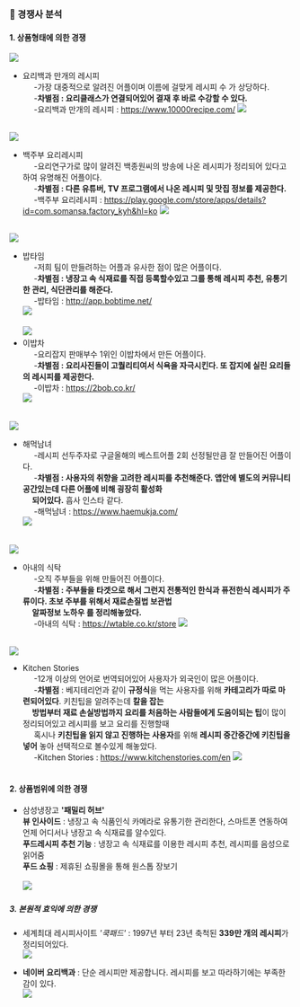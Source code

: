 ### 🏢 경쟁사 분석<br>
#### 1. 상품형태에 의한 경쟁<br>

[![](https://lh3.googleusercontent.com/BzcEDQACL0qn9IAyQ0KKnOgHKksmknDw4wQHx80po0mws9dzVtKiJnP6FeVW5V75DXm6=s180-rw)](https://play.google.com/store/apps/details?id=com.ezhld.recipe)
 - 요리백과 만개의 레시피<br> 
 &nbsp;&nbsp;&nbsp;&nbsp; -가장 대중적으로 알려진 어플이며 이름에 걸맞게 레시피 수 가 상당하다.<br>
 &nbsp;&nbsp;&nbsp;&nbsp; -**차별점 : 요리클래스가 연결되어있어 결재 후 바로 수강할 수 있다.**<br>
 &nbsp;&nbsp;&nbsp;&nbsp; -요리백과 만개의 레시피 : <https://www.10000recipe.com/> ![](https://postfiles.pstatic.net/MjAyMDEwMDRfNSAg/MDAxNjAxODIxMzIwMDgy.3uwnTFZZMXhaxbyQA-83b3fty9z0rn2C5u7L3z7bLDgg.GidjoA0jNr9XN-Y9FjQIoGEiQtUNvHphM14YIXd0ZEwg.PNG.ktho1702/%EB%A7%8C%EA%B0%80%EC%A7%80.PNG?type=w773)<br><br>
 
 [![](https://lh3.googleusercontent.com/xP_Ztg56Jhx4Z3bPSfrHMZpki3QzwE9s4ocL398JDpcvjVwpNU3YJA_dYBO1SSHeRAQ=s180-rw)](https://play.google.com/store/apps/details?id=com.somansa.factory_kyh&hl=ko)
 - 백주부 요리레시피<br>
&nbsp;&nbsp;&nbsp;&nbsp; -요리연구가로 많이 알려진 백종원씨의 방송에 나온 레시피가 정리되어 있다고 하여 유명해진 어플이다.<br>
&nbsp;&nbsp;&nbsp;&nbsp; -**차별점 : 다른 유튜버, TV 프로그램에서 나온 레시피 및 맛집 정보를 제공한다.**<br>
&nbsp;&nbsp;&nbsp;&nbsp; -백주부 요리레시피 : <https://play.google.com/store/apps/details?id=com.somansa.factory_kyh&hl=ko> ![](https://postfiles.pstatic.net/MjAyMDEwMDRfMTQ3/MDAxNjAxODIxMzIxOTEw.7LfUnkXy4jaqmlMjySSBFx3AaAb5E7MaRUjJaDK6KHcg.BDCaOeToXqtrh5URfHCFk2Plw96rK7HFv6EfRnXnNmsg.PNG.ktho1702/%EB%B0%B1%EC%A2%85%EC%9B%90.PNG?type=w773) <br><br>

[![](https://lh3.googleusercontent.com/7fYh4PTBQ11-BaFZPKt4NDK4GXjUtImu8oX1RSKTTprcLtnlEdjEdTjqS_BtCOvzrx5J=s180-rw)](https://play.google.com/store/apps/details?id=net.cookmate.bobtime&hl=ko)
- 밥타임<br>
&nbsp;&nbsp;&nbsp;&nbsp; -저희 팀이 만들려하는 어플과 유사한 점이 많은 어플이다.<br>
&nbsp;&nbsp;&nbsp;&nbsp; -**차별점 : 냉장고 속 식재료를 직접 등록할수있고 그를 통해 레시피 추천, 유통기한 관리, 식단관리를 해준다.**<br>
&nbsp;&nbsp;&nbsp;&nbsp; -밥타임 : <http://app.bobtime.net/> <br> ![](https://postfiles.pstatic.net/MjAyMDEwMDRfNDkg/MDAxNjAxODIwMzI1MTc5.L3HeM7iUhHLznIVGLDmHiKLcAwzy0KPpRsLysnubKhIg.nvjLeV3UAy7QEIrTc972LXQvqNJaQ69OJGXmkLmIW6Qg.PNG.ktho1702/%EB%B0%A5%ED%83%80%EC%9E%84_ui.PNG?type=w773
)<br><br>
[![](https://lh3.googleusercontent.com/O4f7jrhzsVrMQgjpF5UBexmwhMkfFIBKStF6ojfOk9QAsXqv7eO_j9zTzwyd3Utyha8=s180-rw)](https://play.google.com/store/apps/details?id=com.mezzo.dayfood)<br>
- 이밥차<br>
&nbsp;&nbsp;&nbsp;&nbsp; -요리잡지 판매부수 1위인 이밥차에서 만든 어플이다. <br>
&nbsp;&nbsp;&nbsp;&nbsp; -**차별점 : 요리사진들이 고퀄리티여서 식욕을 자극시킨다. 또 잡지에 실린 요리들의 레시피를 제공한다.**<br>
&nbsp;&nbsp;&nbsp;&nbsp; -이밥차 : <https://2bob.co.kr/> <br> ![](https://postfiles.pstatic.net/MjAyMDEwMDRfMjg0/MDAxNjAxODIwMzI3MzU3.MCyHDBVwRAm-VulI3paxL3Xj7HZhQCN58ZYMj3gFj3Eg.7zvdGSFoU6EoMjuFm18UPj76ZdFHyunn-GWBNIpSxsEg.PNG.ktho1702/%EC%9D%B4%EB%B0%A5%EC%B0%A8_ui.PNG?type=w773)<br><br>

[![](https://lh3.googleusercontent.com/qllR6I-4-ORoXPJHrzp4kkZT3ZZSpq3-B1Six_IoJ6rrPkZuL8xbKr8qLiTbu-KKiL4=s180-rw)](https://play.google.com/store/apps/details?id=com.vitalhint.haemukja)
- 해먹남녀 <br>
&nbsp;&nbsp;&nbsp;&nbsp; -레시피 선두주자로 구글올해의 베스트어플 2회 선정될만큼 잘 만들어진 어플이다.<br>
&nbsp;&nbsp;&nbsp;&nbsp; -**차별점 : 사용자의 취향을 고려한 레시피를 추천해준다. 앱안에 별도의 커뮤니티 공간있는데 다른 어플에 비해 굉장히 활성화<br>&nbsp;&nbsp;&nbsp;&nbsp; 되어있다.** 흡사 인스타 같다.<br>
&nbsp;&nbsp;&nbsp;&nbsp; -해먹남녀 : <https://www.haemukja.com/> <br> ![](https://postfiles.pstatic.net/MjAyMDEwMDRfMjMy/MDAxNjAxODIwMzI4Njg3.35L0eun5yoXd2L-fFBQmaXMFwasD2LWv-ABt_ZdCM70g.mjwGyZ2YwOb53YEbk1_kOskKkn_ZzcJOPztQFc410aAg.PNG.ktho1702/%ED%95%B4%EB%A8%B9_ui.PNG?type=w773)<br><br>

[![](https://lh3.googleusercontent.com/zL40cn46xjNClHJd9VFQT4zSqUhHhepf2JunWBKj1C2aIUcwxP2Xg4xva5w5eYfwGQ=s180-rw)](https://play.google.com/store/apps/details?id=com.culturehero.wifetable&hl=ko)
- 아내의 식탁 <br>
&nbsp;&nbsp;&nbsp;&nbsp; -오직 주부들을 위해 만들어진 어플이다.<br> 
&nbsp;&nbsp;&nbsp;&nbsp; -**차별점 : 주부들을 타겟으로 해서 그런지 전통적인 한식과 퓨전한식 레시피가 주류이다. 초보 주부를 위해서 재료손질법 보관법  
&nbsp;&nbsp;&nbsp;&nbsp; 알짜정보 노하우 를 정리해놓았다.** <br>
&nbsp;&nbsp;&nbsp;&nbsp; -아내의 식탁 : <https://wtable.co.kr/store> ![](https://postfiles.pstatic.net/MjAyMDEwMDRfMTQ0/MDAxNjAxODIwMzMwMDg3.d0oZDIPZIN5_u87wclGZTzmk20k5tGvGnRZVvyVksukg.22J_YIxu7qoHcSnCvMO-ST-P_0BBtbQnNTm4NyQmoF8g.PNG.ktho1702/%EC%95%84%EB%82%B4%EC%9D%98_%EC%8B%9D%ED%83%81_ui.PNG?type=w773)<br><br>

[![](https://lh3.googleusercontent.com/AJKuiM7-3uepWQE6qVUQseTr4pjdtoP_FbknWg34-F-X8f7XCTjxtf69ZnQx9TD-QtU=s180-rw)](https://play.google.com/store/apps/details?id=com.ajnsnewmedia.kitchenstories&utm_source=website_kitchenstories&utm_medium=page_apps&utm_campaign=app_download)
- Kitchen Stories<br> 
&nbsp;&nbsp;&nbsp;&nbsp; -12개 이상의 언어로 번역되어있어 사용자가 외국인이 많은 어플이다.<br>
&nbsp;&nbsp;&nbsp;&nbsp; -**차별점** : 베지테리언과 같이 **규정식**을 먹는 사용자를 위해 **카테고리가 따로 마련되어있다**. 키친팁을 알려주는데 **칼을 잡는 <br>
&nbsp;&nbsp;&nbsp;&nbsp; 방법부터 재료 손실방법까지 요리를 처음하는 사람들에게 도움이되는 팁**이 많이 정리되어있고 레시피를 보고 요리를 진행할때 <br>
&nbsp;&nbsp;&nbsp;&nbsp; 혹시나 **키친팁을 읽지 않고 진행하는 사용자**를 위해 **레시피 중간중간에 키친팁을 넣어** 놓아 선택적으로 볼수있게 해놓았다.<br>
&nbsp;&nbsp;&nbsp;&nbsp; -Kitchen Stories : <https://www.kitchenstories.com/en> ![](https://postfiles.pstatic.net/MjAyMDEwMDRfMjg4/MDAxNjAxODIwMzMyMjkz.Bpjf4bX5NRiJ742qOld_HCmW4nqq7xR0QGJCuLtnUZMg.UsdZUvFhvZyKaeh5Y-X0RET7g7E7M7xtQ85kgP4Mfj0g.PNG.ktho1702/%ED%82%A4%EC%B9%9C_%E3%85%95ui.PNG?type=w773)<br> <br>
#### 2. 상품범위에 의한 경쟁<br>
- 삼성냉장고 **'패밀리 허브'**<br>
  **뷰 인사이드** : 냉장고 속 식품인식 카메라로 유통기한 관리한다, 스마트폰 연동하여 언제 어디서나 냉장고 속 식재료를 알수있다. <br>
  **푸드레시피 추천 기능** : 냉장고 속 식재료를 이용한 레시피 추천, 레시피를 음성으로 읽어줌<br>
  **푸드 쇼핑** : 제휴된 쇼핑몰을 통해 원스톱 장보기<br><br>
 [![](https://postfiles.pstatic.net/MjAyMDEwMDRfODgg/MDAxNjAxODE2OTk1MDMw.gIISjcEOnLy_uGwNSZlp0Tz5pHNAMuHP9g28CzR06Qsg.sjTgptMcqHTN3HGGzr26hK6IkYZ3V_RFPWTQvD-bwlwg.PNG.ktho1702/%EC%8A%A4%EB%A7%88%ED%8A%B8_%EB%83%89%EC%9E%A5%EA%B3%A0.PNG?type=w773)](https://www.samsung.com/sec/refrigerators/french-door-rf85t95g1apn/)
  
##### 3. 본원적 효익에 의한 경쟁<br>
- 세계최대 레시피사이트 *'쿡패드'* : 1997년 부터 23년 축척된 **339만 개의 레시피**가 정리되어있다.<br>
[ ![](https://postfiles.pstatic.net/MjAyMDEwMDRfMTU0/MDAxNjAxODIwMzIyODA0.gf1wdNySChgGV34QZcblujlBHbVa39T4clUaYZBsiyQg.05Wx-A_DfPWfbAM6mnAZUHjYDumaLW1evOjQNDgwnWwg.PNG.ktho1702/%EC%BF%B8%ED%8C%A8%EB%93%9C.PNG?type=w773)](https://cookpad.com/search) <br>

- **네이버 요리백과** : 단순 레시피만 제공합니다. 레시피를 보고 따라하기에는 부족한 감이 있다.<br>
[ ![](https://postfiles.pstatic.net/MjAyMDEwMDRfMTU3/MDAxNjAxODIwMzMzNzQz.8dCC2br12qAuBquOKWG59zbV4xdZsP6rvFbIXzYJ_j4g.LWLI-wictD4uBLjcspzBQj_k5J-Jx1pzE75He7jk9vYg.PNG.ktho1702/%EC%9A%94%EB%A6%AC%EB%B0%B1%EA%B3%BC.PNG?type=w773)](https://terms.naver.com/list.nhn?cid=48156&categoryId=48156)
